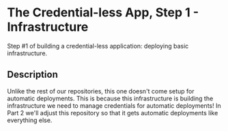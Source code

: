 # The Credential-less App, Step 1 - Infrastructure

Step #1 of building a credential-less application: deploying basic infrastructure.

## Description

Unlike the rest of our repositories, this one doesn't come setup for automatic deployments.  This is because this infrastructure is building the infrastructure we need to manage credentials for automatic deployments!  In Part 2 we'll adjust this repository so that it gets automatic deployments like everything else.
